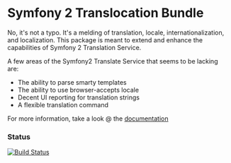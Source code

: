 Symfony 2 Translocation Bundle
=================

No, it's not a typo. It's a melding of translation, locale, internationalization, and localization.
This package is meant to extend and enhance the capabilities of Symfony 2 Translation Service.

A few areas of the Symfony2 Translate Service that seems to be lacking are:

* The ability to parse smarty templates
* The ability to use browser-accepts locale
* Decent UI reporting for translation strings
* A flexible translation command

For more information, take a look @ the [documentation](http://translocation-bundle.t73.biz)

### Status
[![Build Status](https://travis-ci.org/t73biz/translocation-bundle.png)](https://travis-ci.org/t73biz/translocation-bundle)
